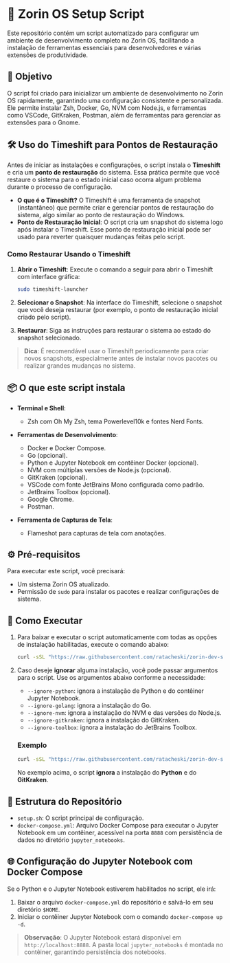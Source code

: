 # 🐧 Zorin OS Setup Script

Este repositório contém um script automatizado para configurar um ambiente de desenvolvimento completo no Zorin OS, facilitando a instalação de ferramentas essenciais para desenvolvedores e várias extensões de produtividade.

## 🎯 Objetivo

O script foi criado para inicializar um ambiente de desenvolvimento no Zorin OS rapidamente, garantindo uma configuração consistente e personalizada. Ele permite instalar Zsh, Docker, Go, NVM com Node.js, e ferramentas como VSCode, GitKraken, Postman, além de ferramentas para gerenciar as extensões para o Gnome.


## 🛠️ Uso do Timeshift para Pontos de Restauração

Antes de iniciar as instalações e configurações, o script instala o **Timeshift** e cria um **ponto de restauração** do sistema. Essa prática permite que você restaure o sistema para o estado inicial caso ocorra algum problema durante o processo de configuração.

- **O que é o Timeshift?** O Timeshift é uma ferramenta de snapshot (instantâneo) que permite criar e gerenciar pontos de restauração do sistema, algo similar ao ponto de restauração do Windows.
- **Ponto de Restauração Inicial**: O script cria um snapshot do sistema logo após instalar o Timeshift. Esse ponto de restauração inicial pode ser usado para reverter quaisquer mudanças feitas pelo script.

### Como Restaurar Usando o Timeshift

1. **Abrir o Timeshift**: Execute o comando a seguir para abrir o Timeshift com interface gráfica:
   ```bash
   sudo timeshift-launcher
   ```

2. **Selecionar o Snapshot**: Na interface do Timeshift, selecione o snapshot que você deseja restaurar (por exemplo, o ponto de restauração inicial criado pelo script).

3. **Restaurar**: Siga as instruções para restaurar o sistema ao estado do snapshot selecionado.

> **Dica**: É recomendável usar o Timeshift periodicamente para criar novos snapshots, especialmente antes de instalar novos pacotes ou realizar grandes mudanças no sistema.

## 📦 O que este script instala

- **Terminal e Shell**:
  - Zsh com Oh My Zsh, tema Powerlevel10k e fontes Nerd Fonts.

- **Ferramentas de Desenvolvimento**:
  - Docker e Docker Compose.
  - Go (opcional).
  - Python e Jupyter Notebook em contêiner Docker (opcional).
  - NVM com múltiplas versões de Node.js (opcional).
  - GitKraken (opcional).
  - VSCode com fonte JetBrains Mono configurada como padrão.
  - JetBrains Toolbox (opcional).
  - Google Chrome.
  - Postman.

- **Ferramenta de Capturas de Tela**:
  - Flameshot para capturas de tela com anotações.

## ⚙️ Pré-requisitos

Para executar este script, você precisará:
- Um sistema Zorin OS atualizado.
- Permissão de `sudo` para instalar os pacotes e realizar configurações de sistema.

## 🚀 Como Executar

1. Para baixar e executar o script automaticamente com todas as opções de instalação habilitadas, execute o comando abaixo:

   ```bash
   curl -sSL "https://raw.githubusercontent.com/ratacheski/zorin-dev-setup/main/setup.sh" -o /tmp/setup.sh && bash /tmp/setup.sh 
   ```

2. Caso deseje **ignorar** alguma instalação, você pode passar argumentos para o script. Use os argumentos abaixo conforme a necessidade:

   - `--ignore-python`: ignora a instalação de Python e do contêiner Jupyter Notebook.
   - `--ignore-golang`: ignora a instalação do Go.
   - `--ignore-nvm`: ignora a instalação do NVM e das versões do Node.js.
   - `--ignore-gitkraken`: ignora a instalação do GitKraken.
   - `--ignore-toolbox`: ignora a instalação do JetBrains Toolbox.

   ### Exemplo

   ```bash
   curl -sSL "https://raw.githubusercontent.com/ratacheski/zorin-dev-setup/main/setup.sh" -o /tmp/setup.sh && bash /tmp/setup.sh --ignore-python --ignore-gitkraken
   ```

   No exemplo acima, o script **ignora** a instalação do **Python** e do **GitKraken**.

## 📂 Estrutura do Repositório

- `setup.sh`: O script principal de configuração.
- `docker-compose.yml`: Arquivo Docker Compose para executar o Jupyter Notebook em um contêiner, acessível na porta `8888` com persistência de dados no diretório `jupyter_notebooks`.

## 🌐 Configuração do Jupyter Notebook com Docker Compose

Se o Python e o Jupyter Notebook estiverem habilitados no script, ele irá:
1. Baixar o arquivo `docker-compose.yml` do repositório e salvá-lo em seu diretório `$HOME`.
2. Iniciar o contêiner Jupyter Notebook com o comando `docker-compose up -d`.

> **Observação**: O Jupyter Notebook estará disponível em `http://localhost:8888`. A pasta local `jupyter_notebooks` é montada no contêiner, garantindo persistência dos notebooks.
